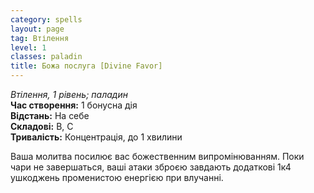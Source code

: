 ```yaml
---
category: spells
layout: page
tag: Втілення
level: 1
classes: paladin
title: Божа послуга [Divine Favor]
---
```


_Втілення, 1 рівень; паладин_     
**Час створення:** 1 бонусна дія    
**Відстань:** На себе    
**Складові:** В, С    
**Тривалість:** Концентрація, до 1 хвилини  

Ваша молитва посилює вас божественним випромінюванням. Поки чари не завершаться, ваші атаки зброєю завдають додаткові 1к4 ушкоджень променистою енергією при влучанні. 
